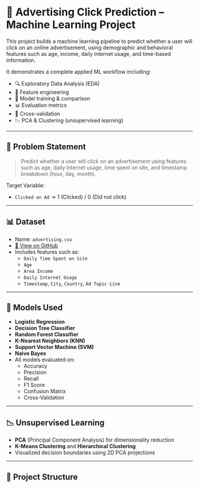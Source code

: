 # 🎯 Advertising Click Prediction – Machine Learning Project

This project builds a machine learning pipeline to predict whether a user will click on an online advertisement, using demographic and behavioral features such as age, income, daily internet usage, and time-based information.

It demonstrates a complete applied ML workflow including:
- 🔍 Exploratory Data Analysis (EDA)
- 🧹 Feature engineering
- 🤖 Model training & comparison
- 📊 Evaluation metrics
- 🔁 Cross-validation
- 📉 PCA & Clustering (unsupervised learning)

---

## 🧠 Problem Statement

> Predict whether a user will click on an advertisement using features such as age, daily internet usage, time spent on site, and timestamp breakdown (hour, day, month).

Target Variable:
- `Clicked on Ad` → 1 (Clicked) / 0 (Did not click)

---

## 📊 Dataset

- Name: `advertising.csv`
- [📎 View on GitHub](https://github.com/Amrafik/ad-click-prediction-Machine-Learning-Project/blob/main/advertising.csv)
- Includes features such as:
  - `Daily Time Spent on Site`
  - `Age`
  - `Area Income`
  - `Daily Internet Usage`
  - `Timestamp`, `City`, `Country`, `Ad Topic Line`

---

## 🚀 Models Used

- **Logistic Regression**
- **Decision Tree Classifier**
- **Random Forest Classifier**
- **K-Nearest Neighbors (KNN)**
- **Support Vector Machine (SVM)**
- **Naive Bayes**
- All models evaluated on:
  - Accuracy
  - Precision
  - Recall
  - F1 Score
  - Confusion Matrix
  - Cross-Validation

---

## 📉 Unsupervised Learning

- **PCA** (Principal Component Analysis) for dimensionality reduction
- **K-Means Clustering** and **Hierarchical Clustering**
- Visualized decision boundaries using 2D PCA projections

---

## 📁 Project Structure

